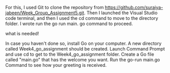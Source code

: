 For this, I used Git to clone the repository from https://github.com/suraiya-jabeen/Week_Group_Assignment5.git. Then I launched the Visual Studio code terminal, and then I used the cd command to move to the directory folder. I wrote run the go run main. go command to proceed.

what is needed!

In case you haven't done so, install Go on your computer. A new directory called Week4_go_assignment should be created. Launch Command Prompt and use cd to get to the Week4_go_assignment folder. Create a Go file called "main.go" that has the welcome you want. Run the go-run main.go Command to see how your greeting is received. 
